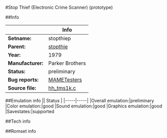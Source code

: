 #Stop Thief (Electronic Crime Scanner) (prototype)

##Info

||Info|
|-----|-----|
|**Setname:**|stopthiep
|**Parent:**|[stopthie](stopthie.md)
|**Year:**|1979
|**Manufacturer:**|Parker Brothers
|**Status:**|preliminary
|**Bug reports:**|[MAMETesters](http://mametesters.org/view_all_set.php?type=1&temporary=y&search=hh_tms1k.c)
|**Source file:**|[hh_tms1k.c](https://github.com/mamedev/mame/blob/master/src/mess/drivers/hh_tms1k.c)

##Emulation info
|| Status |
|-----|-----|
|Overall emulation:|preliminary
|Color emulation:|good
|Sound emulation:|good
|Graphics emulation:|good
|Savestates:|supported

##Tech info

##Romset info

<!--- START OF EDITED COMMENT DO NOT TOUCH TEXT ABOVE-->
